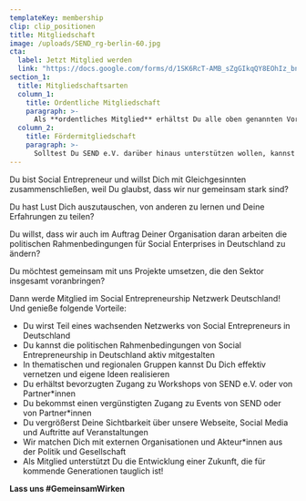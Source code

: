 ```yaml
---
templateKey: membership
clip: clip_positionen
title: Mitgliedschaft
image: /uploads/SEND_rg-berlin-60.jpg
cta:
  label: Jetzt Mitglied werden
  link: "https://docs.google.com/forms/d/1SK6RcT-AMB_sZgGIkqQY8EOhIz_bnMuVSuJ7zCmd4Mg/viewform?edit_requested=true"
section_1:
  title: Mitgliedschaftsarten
  column_1:
    title: Ordentliche Mitgliedschaft
    paragraph: >-
      Als **ordentliches Mitglied** erhältst Du alle oben genannten Vorteile. Der jährliche Beitrag für Privatpersonen beträgt dabei 75€. Organisationen zahlen, je nach ihrem Alter, zwischen 75€ und 300€. Genauere Details dazu findest Du in unserer [Beitragsordnung](https://www.send-ev.de/uploads/SEND_Beitragsordnung_170719.pdf).
  column_2:
    title: Fördermitgliedschaft
    paragraph: >-
      Solltest Du SEND e.V. darüber hinaus unterstützen wollen, kannst Du **Fördermitglied** werden. Privatpersonen können dies ab einem Beitrag in Höhe von 250€ tun, bei Organisationen fallen 500€ bis 10.000€ an. Die individuellen Vorteile besprechen wir mit jedem Mitglied einzeln und können von zusätzlicher Sichtbarkeit durch unseren Newsletter oder Social Media bis zur offiziellen Partnerschaft bei bestimmten Veranstaltungen reichen.
---
```


Du bist Social Entrepreneur und willst Dich mit Gleichgesinnten zusammenschließen, weil Du glaubst, dass wir nur gemeinsam stark sind?

Du hast Lust Dich auszutauschen, von anderen zu lernen und Deine Erfahrungen zu teilen?

Du willst, dass wir auch im Auftrag Deiner Organisation daran arbeiten die politischen Rahmenbedingungen für Social Enterprises in Deutschland zu ändern?

Du möchtest gemeinsam mit uns Projekte umsetzen, die den Sektor insgesamt voranbringen?

Dann werde Mitglied im Social Entrepreneurship Netzwerk Deutschland!<br/>
Und genieße folgende Vorteile:


- Du wirst Teil eines wachsenden Netzwerks von Social Entrepreneurs in Deutschland
- Du kannst die politischen Rahmenbedingungen von Social Entrepreneurship in Deutschland aktiv mitgestalten
- In thematischen und regionalen Gruppen kannst Du Dich effektiv vernetzen und eigene Ideen realisieren
- Du erhältst bevorzugten Zugang zu Workshops von SEND e.V. oder von Partner*innen
- Du bekommst einen vergünstigten Zugang zu Events von SEND oder von Partner*innen
- Du vergrößerst Deine Sichtbarkeit über unsere Webseite, Social Media und Auftritte auf Veranstaltungen
- Wir matchen Dich mit externen Organisationen und Akteur*innen aus der Politik und Gesellschaft
- Als Mitglied unterstützt Du die Entwicklung einer Zukunft, die für kommende Generationen tauglich ist!

**Lass uns #GemeinsamWirken**
